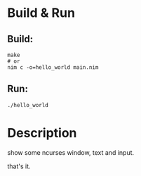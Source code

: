# Build & Run
## Build:
```
make
# or
nim c -o=hello_world main.nim
```  
  
## Run:
```
./hello_world
```

# Description
show some ncurses window, text and input.  
  
that's it.
